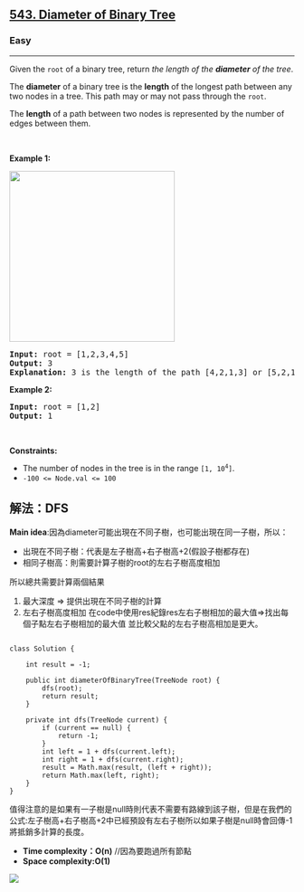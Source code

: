 <h2><a href="https://leetcode.com/problems/diameter-of-binary-tree/">543. Diameter of Binary Tree</a></h2><h3>Easy</h3><hr><div><p>Given the <code>root</code> of a binary tree, return <em>the length of the <strong>diameter</strong> of the tree</em>.</p>

<p>The <strong>diameter</strong> of a binary tree is the <strong>length</strong> of the longest path between any two nodes in a tree. This path may or may not pass through the <code>root</code>.</p>

<p>The <strong>length</strong> of a path between two nodes is represented by the number of edges between them.</p>

<p>&nbsp;</p>
<p><strong class="example">Example 1:</strong></p>
<img alt="" src="https://assets.leetcode.com/uploads/2021/03/06/diamtree.jpg" style="width: 292px; height: 302px;">
<pre><strong>Input:</strong> root = [1,2,3,4,5]
<strong>Output:</strong> 3
<strong>Explanation:</strong> 3 is the length of the path [4,2,1,3] or [5,2,1,3].
</pre>

<p><strong class="example">Example 2:</strong></p>

<pre><strong>Input:</strong> root = [1,2]
<strong>Output:</strong> 1
</pre>

<p>&nbsp;</p>
<p><strong>Constraints:</strong></p>

<ul>
	<li>The number of nodes in the tree is in the range <code>[1, 10<sup>4</sup>]</code>.</li>
	<li><code>-100 &lt;= Node.val &lt;= 100</code></li>
</ul>
</div>


<h2>解法：DFS</h2>

**Main idea**:因為diameter可能出現在不同子樹，也可能出現在同一子樹，所以：
* 出現在不同子樹：代表是左子樹高+右子樹高+2(假設子樹都存在)
* 相同子樹高：則需要計算子樹的root的左右子樹高度相加

所以總共需要計算兩個結果
1. 最大深度 => 提供出現在不同子樹的計算
2. 左右子樹高度相加
在code中使用res紀錄res左右子樹相加的最大值=>找出每個子點左右子樹相加的最大值
並比較父點的左右子樹高相加是更大。

```

class Solution {

    int result = -1;

    public int diameterOfBinaryTree(TreeNode root) {
        dfs(root);
        return result;
    }

    private int dfs(TreeNode current) {
        if (current == null) {
            return -1;
        }
        int left = 1 + dfs(current.left);
        int right = 1 + dfs(current.right);
        result = Math.max(result, (left + right));
        return Math.max(left, right);
    }
}
```

值得注意的是如果有一子樹是null時則代表不需要有路線到該子樹，但是在我們的公式:左子樹高+右子樹高+2中已經預設有左右子樹所以如果子樹是null時會回傳-1將抵銷多計算的長度。

* **Time complexity：O(n)** //因為要跑過所有節點 
* **Space complexity:O(1)**

![](https://i.imgur.com/yd1eDkL.png)




